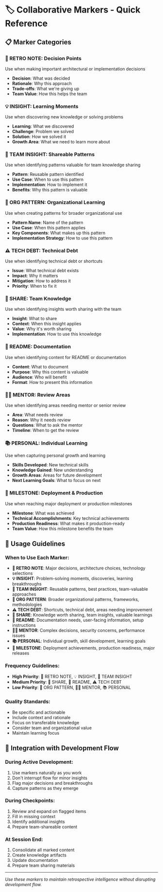 # 🏷️ Collaborative Markers - Quick Reference

## 📋 Marker Categories

### 📝 RETRO NOTE: Decision Points
Use when making important architectural or implementation decisions
- **Decision**: What was decided
- **Rationale**: Why this approach
- **Trade-offs**: What we're giving up
- **Team Value**: How this helps the team

### 💡 INSIGHT: Learning Moments
Use when discovering new knowledge or solving problems
- **Learning**: What we discovered
- **Challenge**: Problem we solved
- **Solution**: How we solved it
- **Growth Area**: What we need to learn more about

### 🤝 TEAM INSIGHT: Shareable Patterns
Use when identifying patterns valuable for team knowledge sharing
- **Pattern**: Reusable pattern identified
- **Use Case**: When to use this pattern
- **Implementation**: How to implement it
- **Benefits**: Why this pattern is valuable

### 🏢 ORG PATTERN: Organizational Learning
Use when creating patterns for broader organizational use
- **Pattern Name**: Name of the pattern
- **Use Case**: When this pattern applies
- **Key Components**: What makes up this pattern
- **Implementation Strategy**: How to use this pattern

### ⚠️ TECH DEBT: Technical Debt
Use when identifying technical debt or shortcuts
- **Issue**: What technical debt exists
- **Impact**: Why it matters
- **Mitigation**: How to address it
- **Priority**: When to fix it

### 🌟 SHARE: Team Knowledge
Use when identifying insights worth sharing with the team
- **Insight**: What to share
- **Context**: When this insight applies
- **Value**: Why it's worth sharing
- **Implementation**: How to use this knowledge

### 📄 README: Documentation
Use when identifying content for README or documentation
- **Content**: What to document
- **Purpose**: Why this content is valuable
- **Audience**: Who will benefit
- **Format**: How to present this information

### 👨‍🏫 MENTOR: Review Areas
Use when identifying areas needing mentor or senior review
- **Area**: What needs review
- **Reason**: Why it needs review
- **Questions**: What to ask the mentor
- **Timeline**: When to get the review

### 📚 PERSONAL: Individual Learning
Use when capturing personal growth and learning
- **Skills Developed**: New technical skills
- **Knowledge Gained**: New understanding
- **Growth Areas**: Areas for future development
- **Next Learning Goals**: What to focus on next

### 🚀 MILESTONE: Deployment & Production
Use when reaching major deployment or production milestones
- **Milestone**: What was achieved
- **Technical Accomplishments**: Key technical achievements
- **Production Readiness**: What makes it production-ready
- **Team Value**: How this milestone benefits the team

## 🎯 Usage Guidelines

### When to Use Each Marker:
- **📝 RETRO NOTE**: Major decisions, architecture choices, technology selections
- **💡 INSIGHT**: Problem-solving moments, discoveries, learning breakthroughs
- **🤝 TEAM INSIGHT**: Reusable patterns, best practices, team-valuable approaches
- **🏢 ORG PATTERN**: Broader organizational patterns, frameworks, methodologies
- **⚠️ TECH DEBT**: Shortcuts, technical debt, areas needing improvement
- **🌟 SHARE**: Knowledge worth sharing, team insights, valuable learnings
- **📄 README**: Documentation needs, user-facing information, setup instructions
- **👨‍🏫 MENTOR**: Complex decisions, security concerns, performance issues
- **📚 PERSONAL**: Individual growth, skill development, learning goals
- **🚀 MILESTONE**: Deployment achievements, production readiness, major releases

### Frequency Guidelines:
- **High Priority**: 📝 RETRO NOTE, 💡 INSIGHT, 🤝 TEAM INSIGHT
- **Medium Priority**: 🌟 SHARE, 📄 README, ⚠️ TECH DEBT
- **Low Priority**: 🏢 ORG PATTERN, 👨‍🏫 MENTOR, 📚 PERSONAL

### Quality Standards:
- Be specific and actionable
- Include context and rationale
- Focus on transferable knowledge
- Consider team and organizational value
- Maintain learning focus

## 🔄 Integration with Development Flow

### During Active Development:
1. Use markers naturally as you work
2. Don't interrupt flow for minor insights
3. Flag major decisions and breakthroughs
4. Capture patterns as they emerge

### During Checkpoints:
1. Review and expand on flagged items
2. Fill in missing context
3. Identify additional insights
4. Prepare team-shareable content

### At Session End:
1. Consolidate all marked content
2. Create knowledge artifacts
3. Update documentation
4. Prepare team sharing materials

---

*Use these markers to maintain retrospective intelligence without disrupting development flow.* 